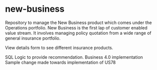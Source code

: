 # new-business
Repository to manage the New Business product which comes under the Operations portfolio. New Business is the first lap of customer enabled value stream. It involves managing policy quotation from a wide range of general insurance portfolio.

View details form to see different insurance products.

SQL Logic to provide recommendation.
Business 4.0 implementation
Sample change made towards implementation of US78
